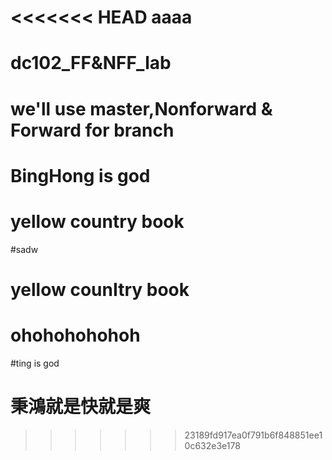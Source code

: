 <<<<<<< HEAD
aaaa
=======
# dc102_FF&NFF_lab
# we'll use master,Nonforward & Forward for branch
# BingHong is god
# yellow country book
#sadw
# yellow counItry book
# ohohohohohoh
#ting is god
# 秉鴻就是快就是爽
>>>>>>> 23189fd917ea0f791b6f848851ee10c632e3e178
